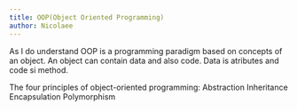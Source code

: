 ```yaml
---
title: OOP(Object Oriented Programming)
author: Nicolaee
---
```

As I do understand OOP is a programming paradigm based on concepts of an object.
An object can contain data and also code.
Data is atributes and code si method.

The four principles of object-oriented programming:
Abstraction
Inheritance
Encapsulation
Polymorphism
